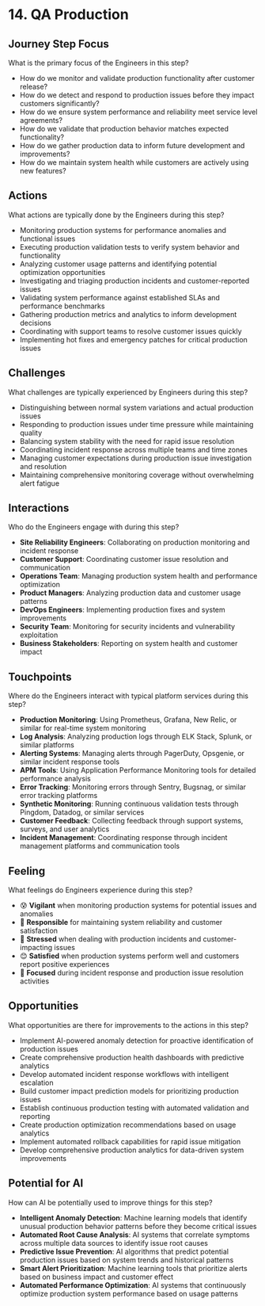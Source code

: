 # 14. QA Production

## Journey Step Focus

What is the primary focus of the Engineers in this step?

- How do we monitor and validate production functionality after customer release?
- How do we detect and respond to production issues before they impact customers significantly?
- How do we ensure system performance and reliability meet service level agreements?
- How do we validate that production behavior matches expected functionality?
- How do we gather production data to inform future development and improvements?
- How do we maintain system health while customers are actively using new features?

## Actions

What actions are typically done by the Engineers during this step?

- Monitoring production systems for performance anomalies and functional issues
- Executing production validation tests to verify system behavior and functionality
- Analyzing customer usage patterns and identifying potential optimization opportunities
- Investigating and triaging production incidents and customer-reported issues
- Validating system performance against established SLAs and performance benchmarks
- Gathering production metrics and analytics to inform development decisions
- Coordinating with support teams to resolve customer issues quickly
- Implementing hot fixes and emergency patches for critical production issues

## Challenges

What challenges are typically experienced by Engineers during this step?

- Distinguishing between normal system variations and actual production issues
- Responding to production issues under time pressure while maintaining quality
- Balancing system stability with the need for rapid issue resolution
- Coordinating incident response across multiple teams and time zones
- Managing customer expectations during production issue investigation and resolution
- Maintaining comprehensive monitoring coverage without overwhelming alert fatigue

## Interactions

Who do the Engineers engage with during this step?

- **Site Reliability Engineers**: Collaborating on production monitoring and incident response
- **Customer Support**: Coordinating customer issue resolution and communication
- **Operations Team**: Managing production system health and performance optimization
- **Product Managers**: Analyzing production data and customer usage patterns
- **DevOps Engineers**: Implementing production fixes and system improvements
- **Security Team**: Monitoring for security incidents and vulnerability exploitation
- **Business Stakeholders**: Reporting on system health and customer impact

## Touchpoints

Where do the Engineers interact with typical platform services during this step?

- **Production Monitoring**: Using Prometheus, Grafana, New Relic, or similar for real-time system monitoring
- **Log Analysis**: Analyzing production logs through ELK Stack, Splunk, or similar platforms
- **Alerting Systems**: Managing alerts through PagerDuty, Opsgenie, or similar incident response tools
- **APM Tools**: Using Application Performance Monitoring tools for detailed performance analysis
- **Error Tracking**: Monitoring errors through Sentry, Bugsnag, or similar error tracking platforms
- **Synthetic Monitoring**: Running continuous validation tests through Pingdom, Datadog, or similar services
- **Customer Feedback**: Collecting feedback through support systems, surveys, and user analytics
- **Incident Management**: Coordinating response through incident management platforms and communication tools

## Feeling

What feelings do Engineers experience during this step?

- 😰 **Vigilant** when monitoring production systems for potential issues and anomalies
- 💪 **Responsible** for maintaining system reliability and customer satisfaction
- 😤 **Stressed** when dealing with production incidents and customer-impacting issues
- 😊 **Satisfied** when production systems perform well and customers report positive experiences
- 🎯 **Focused** during incident response and production issue resolution activities

## Opportunities

What opportunities are there for improvements to the actions in this step?

- Implement AI-powered anomaly detection for proactive identification of production issues
- Create comprehensive production health dashboards with predictive analytics
- Develop automated incident response workflows with intelligent escalation
- Build customer impact prediction models for prioritizing production issues
- Establish continuous production testing with automated validation and reporting
- Create production optimization recommendations based on usage analytics
- Implement automated rollback capabilities for rapid issue mitigation
- Develop comprehensive production analytics for data-driven system improvements

## Potential for AI

How can AI be potentially used to improve things for this step?

- **Intelligent Anomaly Detection**: Machine learning models that identify unusual production behavior patterns before they become critical issues
- **Automated Root Cause Analysis**: AI systems that correlate symptoms across multiple data sources to identify issue root causes
- **Predictive Issue Prevention**: AI algorithms that predict potential production issues based on system trends and historical patterns
- **Smart Alert Prioritization**: Machine learning tools that prioritize alerts based on business impact and customer effect
- **Automated Performance Optimization**: AI systems that continuously optimize production system performance based on usage patterns
